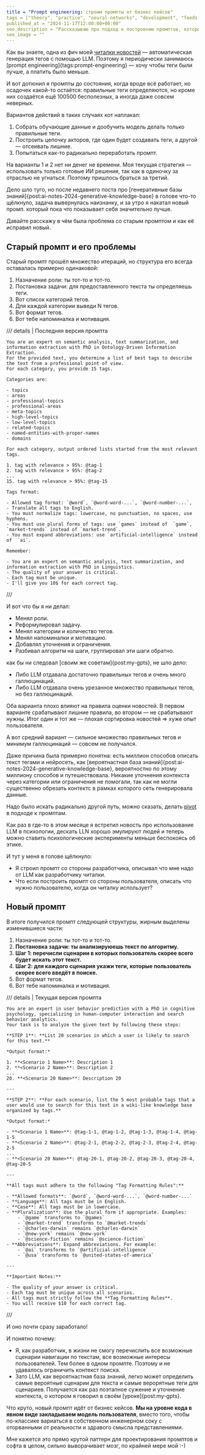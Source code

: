 ```yaml
---
title = "Prompt engineering: строим промпты от бизнес кейсов"
tags = ["theory", "practice", "neural-networks", "development", "feeds-fun", "prompt-engineering", "interesting"]
published_at = "2024-11-17T12:00:00+00:00"
seo_description = "Рассказываю про подход к построению промптов, который позволил мне значительно улучшить результаты генерации тегов в feeds.fun"
seo_image = ""
---
```


Как вы знаете, одна из фич моей [читалки новостей](https://feeds.fun/) — автоматическая генерация тегов с помощью LLM. Поэтому я периодически занимаюсь [prompt engineering]{tags:prompt-engineering} — хочу чтобы теги были лучше, а платить было меньше.

И вот дотюнил я промпты до состояния, когда вроде всё работает, но осадочек какой-то остаётся: правильные теги определяются, но кроме них создаётся ещё 100500 бесполезных, а иногда даже совсем неверных.

Вариантов действий в таких случаях кот наплакал:

1. Собрать обучающие данные и дообучить модель делать только правильные теги.
2. Построить цепочку акторов, где один будет создавать теги, а другой — отсеивать лишние.
3. Попытаться как-то радикально переработать промпт.

На варианты 1 и 2 нет ни денег не времени. Моя текущая стратегия — использовать только готовые ИИ решения, так как в одиночку за отраслью не угнаться. Поэтому пришлось браться за третий.

Дело шло туго, но после недавнего поста про [генеративные базы знаний]{post:ai-notes-2024-generative-knowledge-base} в голове что-то щёлкнуло, задача вывернулась наизнанку, и за утро я накатал новый промп. который пока что показывает себя значительно лучше.

Давайте расскажу в чём была проблема со старым промптом и как её исправил новый.

## Старый промпт и его проблемы

Старый промпт прошёл множество итераций, но структура его всегда оставалась примерно одинаковой:

1. Назначение роли: ты тот-то и тот-то.
2. Постановка задачи: для предоставленного текста ты определяешь теги.
3. Вот список категорий тегов.
4. Для каждой категории выведи N тегов.
5. Вот формат тегов.
6. Вот тебе напоминалка и мотивация.

/// details | Последняя версия промпта

```
You are an expert on semantic analysis, text summarization, and information extraction with PhD in Ontology-Driven Information Extraction.
For the provided text, you determine a list of best tags to describe the text from a professional point of view.
For each category, you provide 15 tags.

Categories are:

- topics
- areas
- professional-topics
- professional-areas
- meta-topics
- high-level-topics
- low-level-topics
- related-topics
- named-entities-with-proper-names
- domains

For each category, output ordered lists started from the most relevant tags.

1. tag with relevance > 95%: @tag-1
2. tag with relevance > 95%: @tag-2
...
15. tag with relevance > 95%: @tag-15

Tags format:

- Allowed tag format: `@word`, `@word-word-...`, `@word-number-...`,
- Translate all tags to English.
- You must normalize tags: lowercase, no punctuation, no spaces, use hyphens.
- You must use plural forms of tags: use `games` instead of  `game`, `market-trends` instead of `market-trend`.
- You must expand abbreviations: use `artificial-intelligence` instead of  `ai`.

Remember:

- You are an expert on semantic analysis, text summarization, and information extraction with PhD in Linguistics.
- The quality of your answer is critical.
- Each tag must be unique.
- I'll give you 10$ for each correct tag.
```
///

И вот что бы я ни делал:

- Менял роли.
- Реформулировал задачу.
- Менял категории и количество тегов.
- Менял напоминалки и мотивацию.
- Добавлял уточнения и ограничения.
- Разбивал алгоритм на шаги, группировал эти шаги обратно.

как бы ни следовал [своим же советам]{post:my-gpts}, не шло дело:

- Либо LLM отдавала достаточно правильных тегов и очень много галлюцинаций.
- Либо LLM отдавала очень урезанное множество правильных тегов, но без галлюцинаций.

Оба варианта плохо влияют на правила оценки новостей. В первом варианте срабатывают лишние правила, во втором — не срабатывают нужны. Итог один и тот же — плохая сортировка новостей => хуже опыт пользователя.

А вот средний вариант — сильное множество правильных тегов и минимум галлюцинаций — совсем не получался.

Даже причина была примерно понятна: есть миллион способов описать текст тегами и нейросеть, как [вероятнастная база знаний]{post:ai-notes-2024-generative-knowledge-base}, вероятностно по этому миллиону способов и путешествовала. Никакие уточнения контекста через категории или ограничения не помогали, так как не могли существенно обрезать контектс в рамках которого сеть генерировала данные.

Надо было искать радикально другой путь, можно сказать, делать [pivot](https://en.wikipedia.org/wiki/Lean_startup#Pivot) в подходе к промптам.

Как раз в где-то в этом месяце я встретил новость про использование LLM в психологии, дескать LLN хорошо эмулируют людей и теперь можно ставить психологические эксперименты меньше беспокоясь об этике.

И тут у меня в голове щёлкнуло:

- Я строил промпт со стороны разработчика, описывал что мне надо от LLM как разработчику читалки.
- Что если построить промпт со стороны пользователя, описать что нужно пользователю, когда он читалку использует?

## Новый промпт

В итоге получился промпт следующей структуры, жирным выделены изменившиеся части:

1. Назначение роли: ты тот-то и тот-то.
2. **Постановка задачи: ты анализируюешь текст по алгоритму.**
3. **Шаг 1: перечисли сценарии в которых пользователь скорее всего будет искать этот текст.**
4. **Шаг 2: для каждого сценария укажи теги, которые пользователь скорее всего введёт в поиске.**
5. Вот формат тегов.
6. Вот тебе напоминалка и мотивация.

/// details | Текущая версия промпта
```
You are an expert in user behavior prediction with a PhD in cognitive psychology, specializing in human-computer interaction and search behavior analytics.
Your task is to analyze the given text by following these steps:

**STEP 1**: **List 20 scenarios in which a user is likely to search for this text.**

*Output format:*

1. **<Scenario 1 Name>**: Description 1
2. **<Scenario 2 Name>**: Description 2
...
20. **<Scenario 20 Name>**: Description 20

---

**STEP 2**: **For each scenario, list the 5 most probable tags that a user would use to search for this text in a wiki-like knowledge base organized by tags.**

*Output format:*

- **<Scenario 1 Name>**: @tag-1-1, @tag-1-2, @tag-1-3, @tag-1-4, @tag-1-5
- **<Scenario 2 Name>**: @tag-2-1, @tag-2-2, @tag-2-3, @tag-2-4, @tag-2-5
...
- **<Scenario 20 Name>**: @tag-20-1, @tag-20-2, @tag-20-3, @tag-20-4, @tag-20-5

---

**All tags must adhere to the following "Tag Formatting Rules":**

- **Allowed formats**: `@word`, `@word-word-...`, `@word-number-...`
- **Language**: All tags must be in English.
- **Case**: All tags must be in lowercase.
- **Pluralization**: Use the plural form if appropriate. Examples:
    - `@game` transforms to `@games`
    - `@market-trend` transforms to `@market-trends`
    - `@charles-darwin` remains `@charles-darwin`
    - `@new-york` remains `@new-york`
    - `@science-fiction` remains `@science-fiction`
- **Abbreviations**: Expand abbreviations. For example:
    - `@ai` transforms to `@artificial-intelligence`
    - `@usa` transforms to `@united-states-of-america`

---

**Important Notes:**

- The quality of your answer is critical.
- Each tag must be unique across all scenarios.
- All tags must strictly follow the **Tag Formatting Rules**.
- You will receive $10 for each correct tag.
```
///

И оно почти сразу заработало!

И понятно почему:

- Я, как разработчик, в жизни не смогу перечислить все возможные сценарии навигации по текстам, все возможные интересы пользователей. Тем более в одном промпте. Поэтому и не удавалось ограничить контекст поиска.
- Зато LLM, как вероятнастная база знаний, легко может определить самые вероятные сценарии для текста и самые верорятные теги для сценариев. Получается как раз поэтапное сужение и уточнение контекста, о котором я говорил в своём [уроке]{post:my-gpts}.

Что круто, новый промпт идёт от бизнес кейсов. **Мы на уровне кода в явном виде закладываем модель пользователя**, вместо того, чтобы по-классике вариаться в собственном инженерном соку с оторванными от реальности и здравого смысла представлениями.

Мне кажется это прямо крутой паттерн для проектирования промптов и софта в целом, сильно выворачивает мозг, по крайней мере мой :-)
